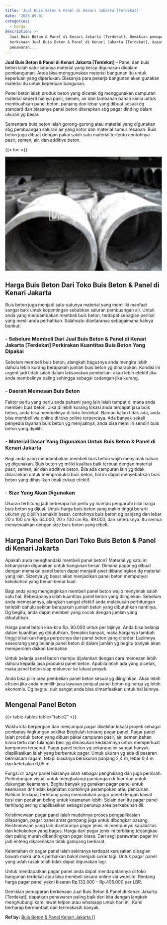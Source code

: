 ```yaml
---
title: 'Jual Buis Beton & Panel di Kenari Jakarta [Terdekat]'
date: '2025-09-01'
categories:
  - harga
description: >-
  Jual Buis Beton & Panel di Kenari Jakarta [Terdekat]. Demikian pemaparan
  berkenaan Jual Buis Beton & Panel di Kenari Jakarta [Terdekat], dapatkan
  penawaran...
---
```


**Jual Buis Beton & Panel di Kenari Jakarta \[Terdekat\]** – Panel dan buis beton ialah satu-satunya material yang kerap digunakan didalam pembangunan. Anda bisa menggunakan material bangunan itu untuk keperluan yang diperlukan. Biasanya para pekerja bangunan akan gunakan material itu untuk keperluan bangunan.

Penel beton ialah produk beton yang dicetak dg menggunakan campuran material seperti halnya pasir, semen, air dan tambahan bahan kimia untuk membuahkan panel beton. panjang dan lebar yang dibuat sesuai dg standard dan biasanya panel beton diterapkan sbg pagar dinding dalam ukuran yg besar.

Sementara buis beton ialah gorong-gorong atau material yang digunakan sbg pembuangan saluran air yang kotor dan material sumur resapan. Buis beton juga dibuat dengan pakai salah satu material tertentu contohnya pasir, semen, air, dan additive beton.

{{< toc >}}

![Jual Buis Beton & Panel di Kenari Jakarta [Terdekat]](/images/jual-panel-buis-beton-murah-45.png)

## Harga Buis Beton Dari Toko Buis Beton & Panel di Kenari Jakarta

Buis beton juga menjadi satu-satunya material yang memiliki manfaat sangat baik untuk kepentingan sebabkan saluran pembuangan air. Untuk anda yang mendambakan membeli buis beton, terdapat sebagian perihal yang mesti anda perhatikan. Salahsatu diantaranya sebagaimana halnya berikut:

### \- Sebelum Membeli Dari Jual Buis Beton & Panel di Kenari Jakarta \[Terdekat\] Perkirakan Kuantitas Buis Beton Yang Dipakai

Sebelum membeli buis beton, alangkah bagusnya anda mengira lebih dahulu lebih kurang berapakah jumlah buis beton yg diharapkan. Kondisi ini urgent jadi tidak salah dalam laksanakan pembelian. akan lebih efektif jika anda membelinya paling sehingga sebagai cadangan jika kurang.

### \- Daerah Memesan Buis Beton

Faktor perlu yang perlu anda pahami yang lain ialah tempat di mana anda membeli buis beton. Jika di lebih kurang lokasi anda terdapat jasa buis beton, anda bisa membelinya di toko terdekat. Namun kalau tidak ada, anda bisa membeli via online di toko online terpercaya. Ada banyak sekali penyedia layanan buis beton yg menjualnya, anda bisa memilih sendiri buis beton yang dipilih.

### \- Material Dasar Yang Digunakan Untuk Buis Beton & Panel di Kenari Jakarta

Bagi anda yang mendambakan membeli buis beton wajib menyimak bahan yg digunakan. Buis beton yg miliki kualitas baik terbuat dengan material pasir, semen, air dan additive beton. Bila ada campuran lain yg tidak disarankan untuk memproduksi buis beton, hal ini dapat menyebabkan buis beton yang dihasilkan tidak cukup efektif.

### \- Size Yang Akan Digunakan

Ukuran terhitung jadi beberapa hal perlu yg mampu pengaruhi nilai harga buis beton yg dijual. Untuk harga buis beton yang makin tinggi berarti ukuran yg dipilih semakin besar. contohnya buis beton dg panjang dan lebar 20 x 100 cm Rp. 64.000, 20 x 100 cm Rp. 89.000, dan seterusnya. Itu semua menyesuaikan dengan size buis beton yang dibeli.

## Harga Panel Beton Dari Toko Buis Beton & Panel di Kenari Jakarta

Apakah anda menghendaki membeli panel beton? Material yg satu ini kebanyakan digunakan untuk bangunan besar. Dimana pagar yg dibuat dengan memakai panel beton dapat menjadi awet dibandingkan dg material yang lain. Sizenya yg besar akan menjadikan panel beton mempunyai kekokohan yang benar-benar kuat.

Bagi anda yang menginginkan membeli panel beton wajib menyimak salah satu hal. Beberapanya ialah kuantitas panel beton yang diinginkan. Sebelum anda memesannya, alangkah sangat efektif anda melakukan perhitungan terlebih dahulu sekitar berapakah jumlah beton yang dibutuhkan nantinya. Dg begitu, anda dapat membeli yang cocok dengan jumlah yang dibutuhkan.

Harga panel beton kira-kira Rp. 90.000 untuk per bijinya. Anda bisa belanja dalam kuantitas yg dibutuhkan. Semakin banyak, maka harganya tambah tinggi dikalikan harga perpcsnya dari panel beton yang diorder. Lazimnya seseorang yang belanja panel beton di dalam jumlah yg begitu banyak akan memperoleh diskon tambahan.

Untuk belanja panel beton mampu dijalankan dengan cara memesan lebih dahulu kepada jasa produksi panel beton. Apabila telah ada yang dicetak, maka panel beton siap meluncur ke lokasi proyek.

Anda bisa pilih area pembelian panel beton sesuai yg diinginkan. Akan lebih efisien jika anda memilih jasa layanan penjual panel beton dg harga yg lebih ekonomis. Dg begitu, duit sangat anda bisa dimanfaatkan untuk hal lainnya.

## Mengenal Panel Beton

{{< table-tables table="table2" >}}

Waktu kita berpergian dan menjumpai pagar disekitar lokasi proyek sebagai pembatas lingkungan seklitar Begitulah tentang pagar panel. Pagar panel ialah produk beton yang dibuat pakai campuran pasir, air, semen,bahan kimia tertu dan tulangan besi yg dimasukan kedalamnya untuk memperkuat komponen tersebut. Pagar panel beton yg sekarang ini sangat banyak diaplikasikan ialah yang berbentuk pagar. Untuk ukuran yg ada di pasaran bermacam ragam, tetapi biasanya berukuran panjang 2,4 m, lebar 0,4 m dan ketebalan 0,05 m.

Fungsi dr pagar panel biasanya ialah sebagai penghalang dan juga pemisah. Perlindungan visual untuk menghalangi pandangan dr luar dan untuk dukungan keamanan. Begitu banyak yg gunakan pagar panel untuk keamanan dr tindak kejahatan contohnya perampokan atau pencurian. Bahkan terdapat terhitung yang memadukan pagar panel dengan kawat besi dan pecahan beling untuk keamanan lebih. Selain dari itu pagar panel terhitung sering diaplikasikan sebagai penutup area perkebunan dll.

Keistimewaan pagar panel ialah mudahnya proses pengaplikasian dilapangan, pagar panel amat gampang juga untuk dibongkar pasang. Keistimewaan yang lain diantaranya pagar jenis ini mempunyai kapabilitas dan kekokohan yang bagus. Harga dari pagar jenis ini terbilang terjangkau dan paling murah dibandingkan pagar biasa. Dari segi perawatan pagar ini jadi enteng dikarenakan tidak gampang berkarat.

Kelemahan dr pagar panel ialah sekiranya terdapat kerusakan dibagian bawah maka untuk perbaikan bakal menjadi sukar lagi. Untuk pagar panel yang udah rusak telah tidak dapat digunakan lagi.

Untuk mendapatkan pagar panel anda dapat mendapatannya di toko bangunan terdekat atau bisa membeli secara online via website. Rentang harga pagar panel yakni kisaran Rp.132.000 – Rp.495.000 per LBR.

Demikian pemaparan berkenaan Jual Buis Beton & Panel di Kenari Jakarta \[Terdekat\], dapatkan penawaran paling baik dari kita dengan langkah menghubungi kami lewat telpon atau whatsapp untuk hari ini, Kami berharap bermanfaat dan terimakasih banyak.

**Ref by:** [Buis Beton & Panel Kenari Jakarta []](https://id.wikipedia.org/wiki/Buis)

